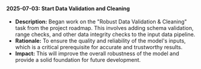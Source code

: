 #### 2025-07-03: Start Data Validation and Cleaning

- **Description:** Began work on the "Robust Data Validation & Cleaning" task from the project roadmap. This involves adding schema validation, range checks, and other data integrity checks to the input data pipeline.
- **Rationale:** To ensure the quality and reliability of the model's inputs, which is a critical prerequisite for accurate and trustworthy results.
- **Impact:** This will improve the overall robustness of the model and provide a solid foundation for future development.